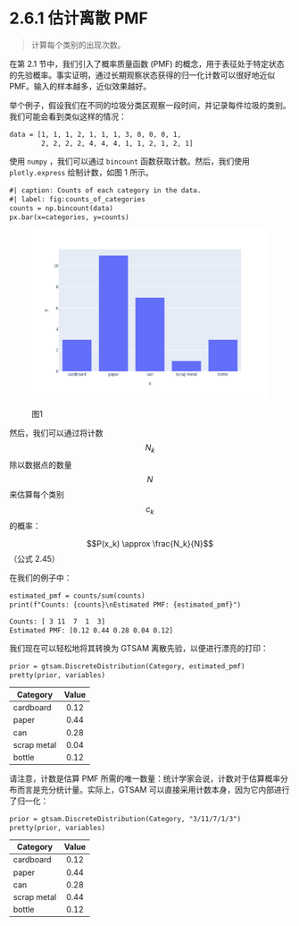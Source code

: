 # 2.6.1 估计离散 PMF

> 计算每个类别的出现次数。

在第 2.1 节中，我们引入了概率质量函数 (PMF) 的概念，用于表征处于特定状态的先验概率。事实证明，通过长期观察状态获得的归一化计数可以很好地近似 PMF。输入的样本越多，近似效果越好。

举个例子，假设我们在不同的垃圾分类区观察一段时间，并记录每件垃圾的类别。我们可能会看到类似这样的情况：

```
data = [1, 1, 1, 2, 1, 1, 1, 3, 0, 0, 0, 1,
        2, 2, 2, 2, 4, 4, 4, 1, 1, 2, 1, 2, 1]
```

使用 `numpy` ，我们可以通过 `bincount` 函数获取计数。然后，我们使用 `plotly.express` 绘制计数，如图 1 所示。

```
#| caption: Counts of each category in the data.
#| label: fig:counts_of_categories
counts = np.bincount(data)
px.bar(x=categories, y=counts)
```

<figure><img src="../../../.gitbook/assets/image (8).png" alt=""><figcaption><p>图1</p></figcaption></figure>

然后，我们可以通过将计数$$N_k$$
除以数据点的数量$$N$$
来估算每个类别$$c_k$$
的概率：

$$P(x_k) \approx \frac{N_k}{N}$$（公式 2.45）

在我们的例子中：

```
estimated_pmf = counts/sum(counts)
print(f"Counts: {counts}\nEstimated PMF: {estimated_pmf}")
```

```
Counts: [ 3 11  7  1  3]
Estimated PMF: [0.12 0.44 0.28 0.04 0.12]
```

我们现在可以轻松地将其转换为 GTSAM 离散先验，以便进行漂亮的打印：

```
prior = gtsam.DiscreteDistribution(Category, estimated_pmf)
pretty(prior, variables)
```

<table><thead><tr><th>Category</th><th align="center" valign="middle">Value</th></tr></thead><tbody><tr><td>cardboard</td><td align="center" valign="middle">0.12</td></tr><tr><td>paper</td><td align="center" valign="middle">0.44</td></tr><tr><td>can</td><td align="center" valign="middle">0.28</td></tr><tr><td>scrap metal</td><td align="center" valign="middle">0.04</td></tr><tr><td>bottle</td><td align="center" valign="middle">0.12</td></tr></tbody></table>

请注意，计数是估算 PMF 所需的唯一数量：统计学家会说，计数对于估算概率分布而言是充分统计量。实际上，GTSAM 可以直接采用计数本身，因为它内部进行了归一化：

```
prior = gtsam.DiscreteDistribution(Category, "3/11/7/1/3")
pretty(prior, variables)
```

| Category    | Value |
| ----------- | :---: |
| cardboard   |  0.12 |
| paper       |  0.44 |
| can         |  0.28 |
| scrap metal |  0.44 |
| bottle      |  0.12 |
